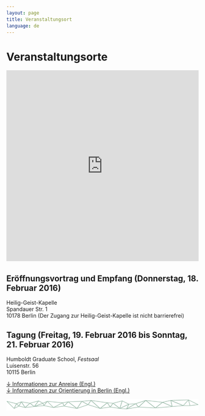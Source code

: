 ```yaml
---
layout: page
title: Veranstaltungsort
language: de
---
```


# Veranstaltungsorte

<iframe width="100%" height="500px" frameBorder="0" src="https://a.tiles.mapbox.com/v4/frau-sabine.o0557fei.html?access_token=pk.eyJ1IjoiZnJhdS1zYWJpbmUiLCJhIjoiY2lnNm9saHZ4MGhkb3ZsbTZ5eXkwMXRhMSJ9.YNRk22lOO3ngLgUvJQovCg"></iframe>

## Eröffnungsvortrag und Empfang (Donnerstag, 18. Februar 2016)   
Heilig-Geist-Kapelle    
Spandauer Str. 1   
10178 Berlin 
(Der Zugang zur Heilig-Geist-Kapelle ist nicht barrierefrei)

## Tagung (Freitag, 19. Februar 2016 bis Sonntag, 21. Februar 2016)  
Humboldt Graduate School, *Festsaal*   
Luisenstr. 56   
10115 Berlin

<a href="../files/Conf_GettingHere_Web.pdf" class="download">↓ Informationen zur Anreise (Engl.)</a><br>
<a href = "../files/Conf_GettingAround_Web.pdf" class="download">↓ Informationen zur Orientierung in Berlin (Engl.)</a>

![Separator](../images/separator.png)
